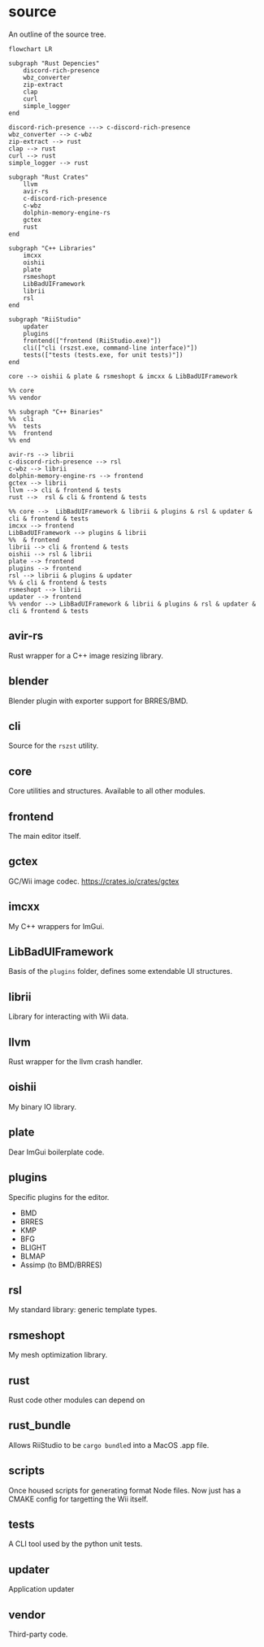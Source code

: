 # source
An outline of the source tree.

```mermaid
flowchart LR

subgraph "Rust Depencies"
	discord-rich-presence
	wbz_converter
    zip-extract
    clap
    curl
    simple_logger
end

discord-rich-presence ---> c-discord-rich-presence
wbz_converter --> c-wbz
zip-extract --> rust
clap --> rust
curl --> rust
simple_logger --> rust

subgraph "Rust Crates"
	llvm
    avir-rs
	c-discord-rich-presence
	c-wbz
	dolphin-memory-engine-rs
	gctex
	rust
end

subgraph "C++ Libraries"
	imcxx
	oishii
	plate
	rsmeshopt
	LibBadUIFramework
	librii
	rsl
end

subgraph "RiiStudio"
    updater
    plugins
    frontend(["frontend (RiiStudio.exe)"])
    cli(["cli (rszst.exe, command-line interface)"])
    tests(["tests (tests.exe, for unit tests)"])
end

core --> oishii & plate & rsmeshopt & imcxx & LibBadUIFramework

%% core
%% vendor

%% subgraph "C++ Binaries"
%% 	cli
%% 	tests
%% 	frontend
%% end

avir-rs --> librii
c-discord-rich-presence --> rsl
c-wbz --> librii
dolphin-memory-engine-rs --> frontend
gctex --> librii
llvm --> cli & frontend & tests
rust -->  rsl & cli & frontend & tests

%% core -->  LibBadUIFramework & librii & plugins & rsl & updater & cli & frontend & tests
imcxx --> frontend
LibBadUIFramework --> plugins & librii
%%  & frontend
librii --> cli & frontend & tests
oishii --> rsl & librii
plate --> frontend
plugins --> frontend
rsl --> librii & plugins & updater
%% & cli & frontend & tests
rsmeshopt --> librii
updater --> frontend
%% vendor --> LibBadUIFramework & librii & plugins & rsl & updater & cli & frontend & tests
```


## avir-rs
Rust wrapper for a C++ image resizing library.

## blender
Blender plugin with exporter support for BRRES/BMD.

## cli
Source for the `rszst` utility.

## core
Core utilities and structures. Available to all other modules.

## frontend
The main editor itself.

## gctex
GC/Wii image codec. https://crates.io/crates/gctex

## imcxx
My C++ wrappers for ImGui.

## LibBadUIFramework
Basis of the `plugins` folder, defines some extendable UI structures.

## librii
Library for interacting with Wii data.

## llvm
Rust wrapper for the llvm crash handler.

## oishii
My binary IO library.

## plate
Dear ImGui boilerplate code.

## plugins
Specific plugins for the editor.
- BMD
- BRRES
- KMP
- BFG
- BLIGHT
- BLMAP
- Assimp (to BMD/BRRES)

## rsl
My standard library: generic template types.

## rsmeshopt
My mesh optimization library.

## rust
Rust code other modules can depend on

## rust_bundle
Allows RiiStudio to be `cargo bundle`d into a MacOS .app file.

## scripts
Once housed scripts for generating format Node files. Now just has a CMAKE config for targetting the Wii itself.

## tests
A CLI tool used by the python unit tests.

## updater
Application updater

## vendor
Third-party code.
